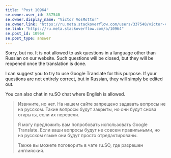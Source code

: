 ```yaml
---
title: "Post 10964"
se.owner.user_id: 337540
se.owner.display_name: "Victor VosMottor"
se.owner.link: "https://ru.meta.stackoverflow.com/users/337540/victor-vosmottor"
se.link: "https://ru.meta.stackoverflow.com/a/10964"
se.post_id: 10964
se.post_type: answer
---
```

<p>Sorry, but no. It is not allowed to ask questions in a language other than Russian on our website. Such questions will be closed, but they will be reopened once the translation is done.</p>
<p>I can suggest you to try to use Google Translate for this purpose. If your questions are not entirely correct, but in Russian, they will simply be edited out.</p>
<p>You can also chat in ru.SO chat where English is allowed.</p>
<blockquote>
<p>Извините, но нет. На нашем сайте запрещено задавать вопросы не на
русском. Такие вопросы будут закрыты, но они будут снова открыты, если
их перевели.</p>
<p>Я могу предложить вам попробовать использовать  Google Translate. Если
ваши вопросы будут не совсем правильными, но на русском языке они
будут просто отредактированы.</p>
<p>Также вы можете поговорить в чате ru.SO, где разрешен английский.</p>
</blockquote>
